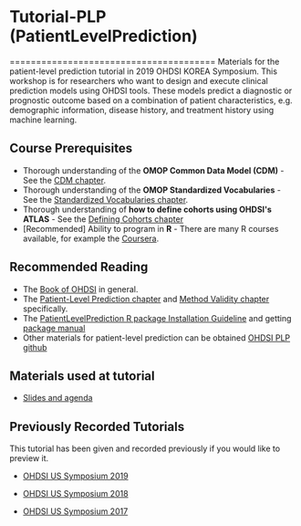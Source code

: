 # Tutorial-PLP (PatientLevelPrediction)
=======================================
Materials for the patient-level prediction tutorial in 2019 OHDSI KOREA Symposium. This workshop is for researchers who want to design and execute clinical prediction models using OHDSI tools. These models predict a diagnostic or prognostic outcome based on a combination of patient characteristics, e.g. demographic information, disease history, and treatment history using machine learning.

## Course Prerequisites

- Thorough understanding of the **OMOP Common Data Model (CDM)** - See the [CDM chapter](https://ohdsi.github.io/TheBookOfOhdsi/CommonDataModel.html).
- Thorough understanding of the **OMOP Standardized Vocabularies** - See the [Standardized Vocabularies chapter](https://ohdsi.github.io/TheBookOfOhdsi/StandardizedVocabularies.html).
- Thorough understanding of **how to define cohorts using OHDSI's ATLAS** - See the [Defining Cohorts chapter](https://ohdsi.github.io/TheBookOfOhdsi/Cohorts.html)
- [Recommended] Ability to program in **R** - There are many R courses available, for example the [Coursera](https://www.coursera.org/learn/r-programming).

## Recommended Reading

- The [Book of OHDSI](http://book.ohdsi.org) in general.
- The [Patient-Level Prediction chapter](https://ohdsi.github.io/TheBookOfOhdsi/PatientLevelPrediction.html) and [Method Validity chapter](https://ohdsi.github.io/TheBookOfOhdsi/MethodValidity.html) specifically.
- The [PatientLevelPrediction R package Installation Guideline](https://github.com/OHDSI/PatientLevelPrediction/blob/master/inst/doc/InstallationGuide.pdf) and getting [package manual](https://github.com/OHDSI/PatientLevelPrediction/blob/master/extras/PatientLevelPrediction.pdf) 
- Other materials for patient-level prediction can be obtained [OHDSI PLP github](https://github.com/OHDSI/PatientLevelPrediction)

## Materials used at tutorial

- [Slides and agenda](materials)

## Previously Recorded Tutorials

This tutorial has been given and recorded previously if you would like to preview it.

- [OHDSI US Symposium 2019](https://www.ohdsi.org/2019-us-symposium-page/)

- [OHDSI US Symposium 2018](https://www.ohdsi.org/past-events/patient-level-prediction/)

- [OHDSI US Symposium 2017](https://www.ohdsi.org/past-events/2017-tutorials-patient-level-prediction/)